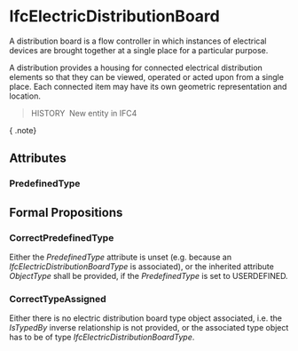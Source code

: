 # IfcElectricDistributionBoard

A distribution board is a flow controller in which instances of electrical devices are brought together at a single place for a particular purpose.

A distribution provides a housing for connected electrical distribution elements so that they can be viewed, operated or acted upon from a single place. Each connected item may have its own geometric representation and location.

> HISTORY&nbsp; New entity in IFC4

{ .note}
>

## Attributes

### PredefinedType


## Formal Propositions

### CorrectPredefinedType
Either the _PredefinedType_ attribute is unset (e.g. because an _IfcElectricDistributionBoardType_ is associated), or the inherited attribute _ObjectType_ shall be provided, if the _PredefinedType_ is set to USERDEFINED.

### CorrectTypeAssigned
Either there is no electric distribution board type object associated, i.e. the _IsTypedBy_ inverse relationship is not provided, or the associated type object has to be of type _IfcElectricDistributionBoardType_.
